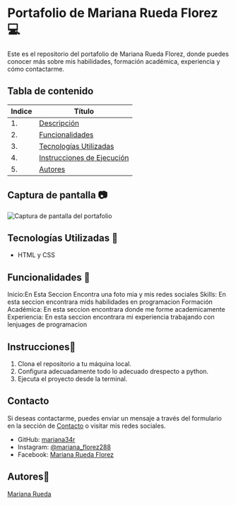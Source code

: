 # Portafolio de Mariana Rueda Florez 💻

Este es el repositorio del portafolio de Mariana Rueda Florez, donde puedes conocer más sobre mis habilidades, formación académica, experiencia y cómo contactarme.

## Tabla de contenido
| Indice | Título  |
|--|--|
| 1. | [Descripción](#Descripcion) |
| 2. | [Funcionalidades](#Funcionalidades) |
| 3. | [Tecnologías Utilizadas](#Tenologia_Usada) |
| 4. | [Instrucciones de Ejecución](#Instrucciones) |
| 5. | [Autores](#Autores) |

## Captura de pantalla 📷

![Captura de pantalla del portafolio](https://github.com/user-attachments/assets/d13837bb-780d-4910-a191-1dd0c80073d9)

## Tecnologías Utilizadas 📱

- HTML y CSS

## Funcionalidades 🧮
  Inicio:En Esta Seccion Encontra una foto mia y mis redes sociales
  Skills: En esta seccion encontrara mids habilidades en programacion
  Formación Académica: En esta seccion encontrara donde  me forme academicamente
  Experiencia: En esta seccion encontrara mi experiencia trabajando con lenjuages de programacion


## Instrucciones📐

1. Clona el repositorio a tu máquina local. 
2. Configura adecuadamente todo lo adecuado drespecto a python.
3. Ejecuta el proyecto desde la terminal.

## Contacto

Si deseas contactarme, puedes enviar un mensaje a través del formulario en la sección de [Contacto](#contacto) o visitar mis redes sociales.

- GitHub: [mariana34r](https://github.com/mariana34r)
- Instagram: [@mariana_florez288](https://www.instagram.com/mariana_florez288/)
- Facebook: [Mariana Rueda Florez](https://www.facebook.com/mariana.ruedaflorez.9)


## Autores👤

[Mariana Rueda](https://github.com/mariana34r)
